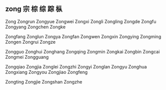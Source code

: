 zong  宗 棕 综 踪 枞
---

Zong Zongrun Zongyue Zongwei Zongxi Zongli Zongling Zongde Zongfu Zongyang Zongchen Zongke 

Zongfang Zonglun Zongya Zongfan Zongwen Zongxin Zongying Zongming Zongen Zongrui Zongze 

Zongguo Zonghui Zonghang Zongqing Zongmin Zongkai Zongbin Zongcai Zongmei Zongguang 

Zongqiao  Zongjia Zonglei Zongzhi Zongyi Zonglan Zongyu Zonghua Zongxiang Zongyou Zongjiao Zongfeng

Zongting Zongjie Zongshan Zongzhe 
